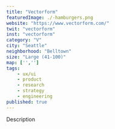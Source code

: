 ```yaml
---
title: "Vectorform"
featuredImage: ./-hamburgers.png
website: "https://www.vectorform.com/"
twit: "vectorform"
inst: "vectorform"
category: "V"
city: "Seattle"
neighborhood: "Belltown"
size: "Large (41-100)"
map: ['','']
tags:
    - ux/ui
    - product
    - research
    - strategy
    - engineering
published: true
---
```


Description
